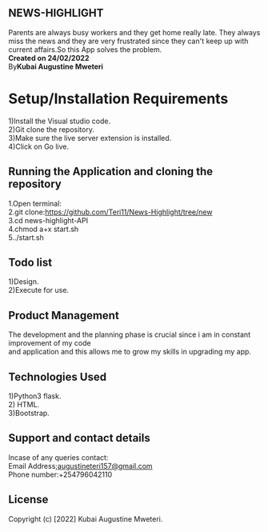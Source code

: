 ## NEWS-HIGHLIGHT
 Parents are always busy workers and they get home really late. They always miss the news and they are very frustrated since they can't keep up with current affairs.So this App solves the problem.<br><strong>Created on 24/02/2022</strong><br>By<strong>Kubai Augustine Mweteri</strong>

 # Setup/Installation Requirements
1)Install the Visual studio code.<br>2)Git clone the repository.<br>3)Make sure the live server extension is installed.<br>4)Click on Go live.

## Running the Application and cloning the repository
1.Open terminal:<br>
2.git clone:https://github.com/Teri11/News-Highlight/tree/new<br>
3.cd news-highlight-API<br>
4.chmod a+x start.sh<br>
5../start.sh

## Todo list
1)Design.<br>2)Execute for  use.

## Product Management
The development and the planning phase is crucial since i am in constant improvement of my code<br>
and application and this allows me to grow my skills in upgrading my app.

## Technologies Used
1)Python3 flask.<br>2) HTML.<br> 3)Bootstrap.


## Support and contact details
Incase of any queries contact:<br>
Email Address;augustineteri157@gmail.com<br>
Phone number:+254796042110

## License
Copyright (c) [2022] Kubai Augustine Mweteri.
